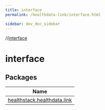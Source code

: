 ```yaml
---
title: interface
permalink: /healthdata-link/interface.html

sidebar: dev_doc_sidebar
---
```

//[interface](index.html)



# interface



## Packages


| Name |
|---|
| [healthstack.healthdata.link](interface/healthstack.healthdata.link/index.html) |

